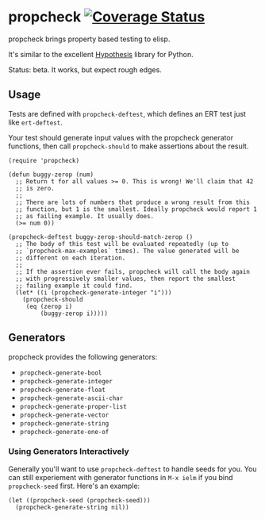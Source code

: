 # propcheck [![Coverage Status](https://coveralls.io/repos/github/Wilfred/propcheck/badge.svg?branch=master)](https://coveralls.io/github/Wilfred/propcheck?branch=master)

propcheck brings property based testing to elisp.

It's similar to the excellent [Hypothesis](https://hypothesis.works/)
library for Python.

Status: beta. It works, but expect rough edges.

## Usage

Tests are defined with `propcheck-deftest`, which defines an ERT test
just like `ert-deftest`.

Your test should generate input values with the propcheck generator
functions, then call `propcheck-should` to make assertions about the
result.

```emacs-lisp
(require 'propcheck)

(defun buggy-zerop (num)
  ;; Return t for all values >= 0. This is wrong! We'll claim that 42
  ;; is zero.
  ;;
  ;; There are lots of numbers that produce a wrong result from this
  ;; function, but 1 is the smallest. Ideally propcheck would report 1
  ;; as failing example. It usually does.
  (>= num 0))

(propcheck-deftest buggy-zerop-should-match-zerop ()
  ;; The body of this test will be evaluated repeatedly (up to
  ;; `propcheck-max-examples` times). The value generated will be
  ;; different on each iteration.
  ;;
  ;; If the assertion ever fails, propcheck will call the body again
  ;; with progressively smaller values, then report the smallest
  ;; failing example it could find.
  (let* ((i (propcheck-generate-integer "i")))
    (propcheck-should
     (eq (zerop i)
         (buggy-zerop i)))))
```

## Generators

propcheck provides the following generators:

* `propcheck-generate-bool`
* `propcheck-generate-integer`
* `propcheck-generate-float`
* `propcheck-generate-ascii-char`
* `propcheck-generate-proper-list`
* `propcheck-generate-vector`
* `propcheck-generate-string`
* `propcheck-generate-one-of`

### Using Generators Interactively

Generally you'll want to use `propcheck-deftest` to handle seeds for
you. You can still experiement with generator functions in `M-x ielm`
if you bind `propcheck-seed` first. Here's an example:

``` emacs-lisp
(let ((propcheck-seed (propcheck-seed)))
  (propcheck-generate-string nil))
```

